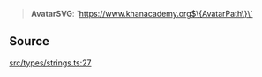 > **AvatarSVG**: \`https://www.khanacademy.org$\{AvatarPath\}\`

## Source

[src/types/strings.ts:27](https://github.com/bhavjitChauhan/khan-api/blob/214cc6672777162cd3ec638a3ad3a22f7fe37e04/src/types/strings.ts#L27)
